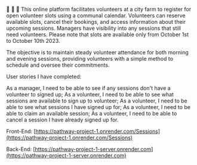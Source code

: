 🐄 🐖 🐑
This online platform facilitates volunteers at a city farm to register for open volunteer slots using a communal calendar. Volunteers can reserve available slots, cancel their bookings, and access information about their upcoming sessions. Managers have visibility into any sessions that still need volunteers.
Please note that slots are available only from October 1st to October 10th 2023.

The objective is to maintain steady volunteer attendance for both morning and evening sessions, providing volunteers with a simple method to schedule and oversee their commitments.

User stories I have completed:

As a manager, I need to be able to see if any sessions don't have a volunteer to signed up;
As a volunteer, I need to be able to see what sessions are available to sign up to volunteer;
As a volunteer, I need to be able to see what sessions I have signed up for;
As a volunteer, I need to be able to claim an available session;
As a volunteer, I need to be able to cancel a session I have already signed up for.

Front-End: [https://pathway-project-1.onrender.com/Sessions](https://pathway-project-1.onrender.com/Sessions)

Back-End: [https://pathway-project-1-server.onrender.com](https://pathway-project-1-server.onrender.com)

